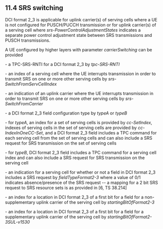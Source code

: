 ## 11.4 SRS switching

DCI format 2_3 is applicable for uplink carrier(s) of serving cells
where a UE is not configured for PUSCH/PUCCH transmission or for uplink
carrier(s) of a serving cell where *srs-PowerControlAdjustmentStates*
indicates a separate power control adjustment state between SRS
transmissions and PUSCH transmissions.

A UE configured by higher layers with parameter *carrierSwitching* can
be provided

\- a TPC-SRS-RNTI for a DCI format 2_3 by *tpc-SRS-RNTI*

\- an index of a serving cell where the UE interrupts transmission in
order to transmit SRS on one or more other serving cells by
*srs-SwitchFromServCellIndex*

\- an indication of an uplink carrier where the UE interrupts
transmission in order to transmit SRS on one or more other serving cells
by *srs-SwitchFromCarrier*

\- a DCI format 2_3 field configuration type by *typeA* or *typeB*

\- for *typeA*, an index for a set of serving cells is provided by
*cc-SetIndex*, indexes of serving cells in the set of serving cells are
provided by *cc-IndexInOneCC-Set*, and a DCI format 2_3 field includes a
TPC command for each serving cell from the set of serving cells and can
also include a SRS request for SRS transmission on the set of serving
cells

\- for *typeB*, DCI format 2_3 field includes a TPC command for a
serving cell index and can also include a SRS request for SRS
transmission on the serving cell

\- an indication for a serving cell for whether or not a field in DCI
format 2_3 includes a SRS request by *fieldTypeFormat2-3* where a value
of 0/1 indicates absence/presence of the SRS request -- a mapping for a
2 bit SRS request to SRS resource sets is as provided in \[6, TS
38.214\]

\- an index for a location in DCI format 2_3 of a first bit for a field
for a non-supplementary uplink carrier of the serving cell by
*startingBitOfFormat2-3*

\- an index for a location in DCI format 2_3 of a first bit for a field
for a supplementary uplink carrier of the serving cell by
*startingBitOfFormat2-3SUL-v1530*